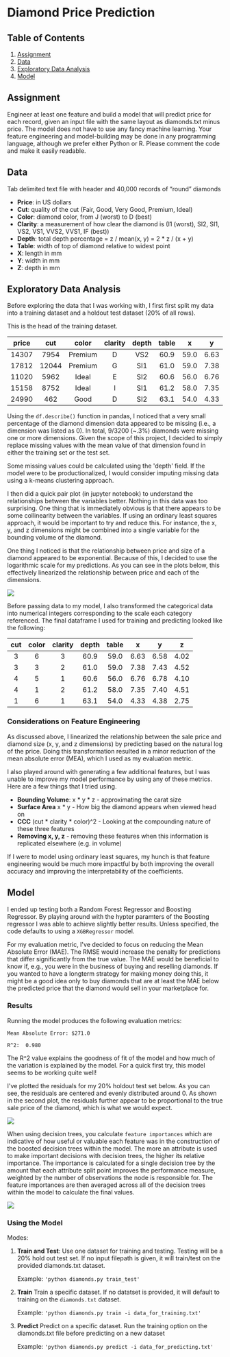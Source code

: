 # Diamond Price Prediction


## Table of Contents
1. [Assignment](#assignment)
2. [Data](#data)
3. [Exploratory Data Analysis](#eda)
4. [Model](#Model)

## Assignment <a name="assignemnt"></a>
Engineer at least one feature and build a model that will predict price for each record, given an input file with the same layout as diamonds.txt minus price. The model does not have to use any fancy machine learning. Your feature engineering and model-building may be done in any programming language, although we prefer either Python or R. Please comment the code and make it easily readable.

## Data <a name="data"></a>
Tab delimited text file with header and 40,000 records of “round” diamonds 
 - **Price**: in US dollars 
 - **Cut**: quality of the cut (Fair, Good, Very Good, Premium, Ideal)
 - **Color**: diamond color, from J (worst) to D (best)
 - **Clarity**: a measurement of how clear the diamond is (I1 (worst), SI2, SI1, VS2, VS1, VVS2, VVS1, IF (best))
 - **Depth**: total depth percentage = z / mean(x, y) = 2 * z / (x + y)
 - **Table**: width of top of diamond relative to widest point
 - **X**: length in mm 
 - **Y**: width in mm 
 - **Z**: depth in mm 


## Exploratory Data Analysis <a name="eda"></a>

Before exploring the data that I was working with, I first first split my data into a training dataset and a holdout test dataset (20% of all rows).

This is the head of the training dataset.

**price**|**cut**|**color**|**clarity**|**depth**|**table**|**x**|**y**|**z**
:-----:|:-----:|:-----:|:-----:|:-----:|:-----:|:-----:|:-----:|:-----:
14307|7954|Premium|D|VS2|60.9|59.0|6.63|6.58
17812|12044|Premium|G|SI1|61.0|59.0|7.38|7.43
11020|5962|Ideal|E|SI2|60.6|56.0|6.76|6.78
15158|8752|Ideal|I|SI1|61.2|58.0|7.35|7.40
24990|462|Good|D|SI2|63.1|54.0|4.33|4.38

Using the `df.describe()` function in pandas, I noticed that a very small percentage of the diamond dimension data appeared to be missing (i.e., a dimension was listed as 0).  In total, 9/3200 (~.3%) diamonds were missing one or more dimensions.  Given the scope of this project, I decided to simply replace missing values with the mean value of that dimension found in either the training set or the test set.  

Some missing values could be calculated using the 'depth' field.  If the model were to be productionalized, I would consider imputing missing data using a k-means clustering approach.

I then did a quick pair plot (in jupyter notebook) to understand the relationships between the variables better. Nothing in this data was too surprising. One thing that is immediately obvious is that there appears to be some collinearity between the variables.  If using an ordinary least squares approach, it would be important to try and reduce this.  For instance, the x, y, and z dimensions might be combined into a single variable for the bounding volume of the diamond. 

One thing I noticed is that the relationship between price and size of a diamond appeared to be exponential. Because of this, I decided to use the logarithmic scale for my predictions. As you can see in the plots below, this effectively linearized the relationship between price and each of the dimensions. 


![](images/log_scale.png)

Before passing data to my model, I also transformed the categorical data into numerical integers corresponding to the scale each category referenced. The final dataframe I used for training and predicting looked like the following:

**cut**|**color**|**clarity**|**depth**|**table**|**x**|**y**|**z**
:-----:|:-----:|:-----:|:-----:|:-----:|:-----:|:-----:|:-----:
3|6|3|60.9|59.0|6.63|6.58|4.02
3|3|2|61.0|59.0|7.38|7.43|4.52
4|5|1|60.6|56.0|6.76|6.78|4.10
4|1|2|61.2|58.0|7.35|7.40|4.51
1|6|1|63.1|54.0|4.33|4.38|2.75

### Considerations on Feature Engineering
As discussed above, I linearized the relationship between the sale price and diamond size (x, y, and z dimensions) by predicting based on the natural log of the price. Doing this transformation resulted in a minor reduction of the mean absolute error (MEA), which I used as my evaluation metric.

I also played around with generating a few additional features, but I was unable to improve my model performance by using any of these metrics.  Here are a few things that I tried using.
 - **Bounding Volume**: x * y * z - approximating the carat size 
 - **Surface Area** x * y - How big the diamond appears when viewed head on
 - **CCC** (cut * clarity * color)^2 - Looking at the compounding nature of these three features
 - **Removing x, y, z** - removing these features when this information is replicated elsewhere (e.g. in volume)
 
If I were to model using ordinary least squares, my hunch is that feature engineering would be much more impactful by both improving the overall accuracy and improving the interpretability of the coefficients.
 

## Model <a name="model"></a>

I ended up testing both a Random Forest Regressor and Boosting Regressor.  By playing around with the hypter paramters of the Boosting regressor I was able to achieve slightly better results.  Unless specified, the code defaults to using a `XGBRegressor` model.

For my evaluation metric, I've decided to focus on reducing the Mean Absolute Error (MAE).  The RMSE would increase the penalty for predictions that differ significantly from the true value. The MAE would be beneficial to know if, e.g., you were in the business of buying and reselling diamonds.  If you wanted to have a longterm strategy for making money doing this, it might be a good idea only to buy diamonds that are at least the MAE below the predicted price that the diamond would sell in your marketplace for.


### Results
Running the model produces the following evaluation metrics:

`Mean Absolute Error: $271.0`

`R^2:  0.980`

The R^2 value explains the goodness of fit of the model and how much of the variation is explained by the model.  For a quick first try, this model seems to be working quite well!

I've plotted the residuals for my 20% holdout test set below. As you can see, the residuals are centered and evenly distributed around 0.  As shown in the second plot, the residuals further appear to be proportional to the true sale price of the diamond, which is what we would expect.

![](images/residuals.png)

When using decision trees, you calculate `feature importances` which are indicative of how useful or valuable each feature was in the construction of the boosted decision trees within the model. The more an attribute is used to make important decisions with decision trees, the higher its relative importance. The importance is calculated for a single decision tree by the amount that each attribute split point improves the performance measure, weighted by the number of observations the node is responsible for. The feature importances are then averaged across all of the decision trees within the model to calculate the final values.

![](images/feature_importance.png)

### Using the Model
Modes:
1. **Train and Test**:
    Use one dataset for training and testing. Testing will be a 20% hold out test set. If no input filepath is given, it will train/test on the provided diamonds.txt dataset.
    
    Example: `'python diamonds.py train_test'`
    
2. **Train** Train a specific dataset. If no datatset is provided, it will default to training on the `diamonds.txt` dataset.

    Example: `'python diamonds.py train -i data_for_training.txt'`

3. **Predict** Predict on a specific dataset. Run the training option on the diamonds.txt file before predicting on a new dataset

    Example: `'python diamonds.py predict -i data_for_predicting.txt'`

